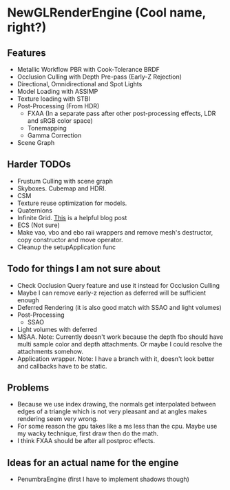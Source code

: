 <!--- https://github.com/adam-p/markdown-here/wiki/Markdown-Cheatsheet#headers -->
# NewGLRenderEngine (Cool name, right?)

## Features
* Metallic Workflow PBR with Cook-Tolerance BRDF
* Occlusion Culling with Depth Pre-pass (Early-Z Rejection)
* Directional, Omnidirectional and Spot Lights
* Model Loading with ASSIMP
* Texture loading with STBI
* Post-Processing (From HDR)
	* FXAA (In a separate pass after other post-processing effects, LDR and sRGB color space)
	* Tonemapping
	* Gamma Correction
* Scene Graph

## Harder TODOs
* Frustum Culling with scene graph
* Skyboxes. Cubemap and HDRI.
* CSM <!--Here I'd like to save [this](https://disqus.com/by/disqus_XCUOEk9iLH/?) comment on LearnOpenGL) -->
* Texture reuse optimization for models.
* Quaternions
* Infinite Grid. [This](http://asliceofrendering.com/scene%20helper/2020/01/05/InfiniteGrid/) is a helpful blog post
* ECS (Not sure)
* Make vao, vbo and ebo raii wrappers and remove mesh's destructor, copy constructor and move operator.
* Cleanup the setupApplication func

## Todo for things I am not sure about
* Check Occlusion Query feature and use it instead for Occlusion Culling
* Maybe I can remove early-z rejection as deferred will be sufficient enough
* Deferred Rendering (it is also good match with SSAO and light volumes)
* Post-Processing
	* SSAO
* Light volumes with deferred
* MSAA. Note: Currently doesn't work because the depth fbo should have multi sample color and depth attachments. Or maybe I could resolve the attachments somehow.
* Application wrapper. Note: I have a branch with it, doesn't look better and callbacks have to be static.

## Problems
* Because we use index drawing, the normals get interpolated between edges of a triangle which is not very pleasant and at angles makes rendering seem very wrong.
* For some reason the gpu takes like a ms less than the cpu. Maybe use my wacky technique, first draw then do the math.
* I think FXAA should be after all postproc effects.

## Ideas for an actual name for the engine
* PenumbraEngine (first I have to implement shadows though)

<!---
## Passes (I have to minimize them, and there will be a lot more)
* Depth Pre-pass
* PBR Pass
* Gradient Skybox Pass (It is ugly but better than nothing)
* Post-Processing pass (all previous passes were rendered on an HDR framebuffer)
-->